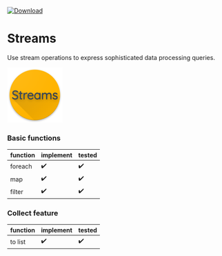 [![Download](https://api.bintray.com/packages/stnlprjcts/tools/streams/images/download.svg)](https://bintray.com/stnlprjcts/tools/streams/_latestVersion)

# Streams
Use stream operations to express sophisticated data processing queries.

<img src="media/icon.png" width="128" height="128"/>

### Basic functions

|function|implement|tested|
|-|-|-|
|foreach|:heavy_check_mark:|:heavy_check_mark:|
|map|:heavy_check_mark:|:heavy_check_mark:|
|filter|:heavy_check_mark:|:heavy_check_mark:|

### Collect feature

|function|implement|tested|
|-|-|-|
|to list|:heavy_check_mark:|:heavy_check_mark:|